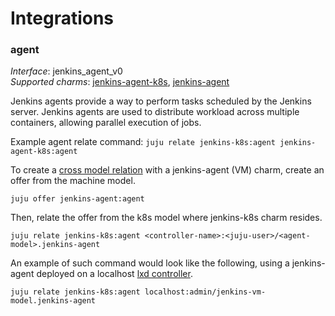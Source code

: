# Integrations

### agent

_Interface_: jenkins_agent_v0  
_Supported charms_: [jenkins-agent-k8s](https://charmhub.io/jenkins-agent-k8s),
[jenkins-agent](https://charmhub.io/jenkins-agent)

Jenkins agents provide a way to perform tasks scheduled by the Jenkins server. Jenkins agents are
used to distribute workload across multiple containers, allowing parallel execution of jobs.

Example agent relate command: `juju relate jenkins-k8s:agent jenkins-agent-k8s:agent`

To create a [cross model relation](https://juju.is/docs/olm/manage-cross-model-integrations) with
a jenkins-agent (VM) charm, create an offer from the machine model.

`juju offer jenkins-agent:agent`

Then, relate the offer from the k8s model where jenkins-k8s charm resides.

`juju relate jenkins-k8s:agent <controller-name>:<juju-user>/<agent-model>.jenkins-agent`

An example of such command would look like the following, using a jenkins-agent deployed on a
localhost
[lxd controller](https://juju.is/docs/olm/get-started-with-juju#heading--prepare-your-cloud).

`juju relate jenkins-k8s:agent localhost:admin/jenkins-vm-model.jenkins-agent`
